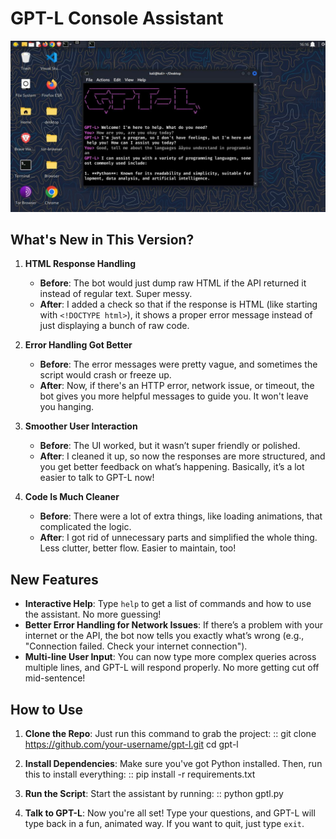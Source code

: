 GPT-L Console Assistant
=======================
![GPTL.py Screenshot](images/img.jpg)

What's New in This Version?
---------------------------

1. **HTML Response Handling**
   - **Before**: The bot would just dump raw HTML if the API returned it instead of regular text. Super messy.
   - **After**: I added a check so that if the response is HTML (like starting with `<!DOCTYPE html>`), it shows a proper error message instead of just displaying a bunch of raw code.

2. **Error Handling Got Better**
   - **Before**: The error messages were pretty vague, and sometimes the script would crash or freeze up.
   - **After**: Now, if there's an HTTP error, network issue, or timeout, the bot gives you more helpful messages to guide you. It won't leave you hanging.

3. **Smoother User Interaction**
   - **Before**: The UI worked, but it wasn’t super friendly or polished.
   - **After**: I cleaned it up, so now the responses are more structured, and you get better feedback on what’s happening. Basically, it’s a lot easier to talk to GPT-L now!

4. **Code Is Much Cleaner**
   - **Before**: There were a lot of extra things, like loading animations, that complicated the logic.
   - **After**: I got rid of unnecessary parts and simplified the whole thing. Less clutter, better flow. Easier to maintain, too!

New Features
------------

- **Interactive Help**: Type `help` to get a list of commands and how to use the assistant. No more guessing!
- **Better Error Handling for Network Issues**: If there’s a problem with your internet or the API, the bot now tells you exactly what’s wrong (e.g., "Connection failed. Check your internet connection").
- **Multi-line User Input**: You can now type more complex queries across multiple lines, and GPT-L will respond properly. No more getting cut off mid-sentence!

How to Use
-----------

1. **Clone the Repo**:
Just run this command to grab the project:
   ::
git clone https://github.com/your-username/gpt-l.git
   cd gpt-l

2. **Install Dependencies**:
Make sure you've got Python installed. Then, run this to install everything:
   ::
pip install -r requirements.txt

3. **Run the Script**:
   Start the assistant by running:
   ::
python gptl.py

4. **Talk to GPT-L**:
Now you're all set! Type your questions, and GPT-L will type back in a fun, animated way. If you want to quit, just type `exit`.

